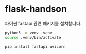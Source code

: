 # flask-handson
파이썬 fastapi 관련 페키지를 설치합니다.
```bash
python3 -m venv .venv
source .venv/bin/activate

pip install fastapi uvicorn


```
